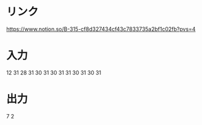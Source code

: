 # リンク
https://www.notion.so/B-315-cf8d327434cf43c7833735a2bf1c02fb?pvs=4

# 入力
12
31 28 31 30 31 30 31 31 30 31 30 31

# 出力
7 2
